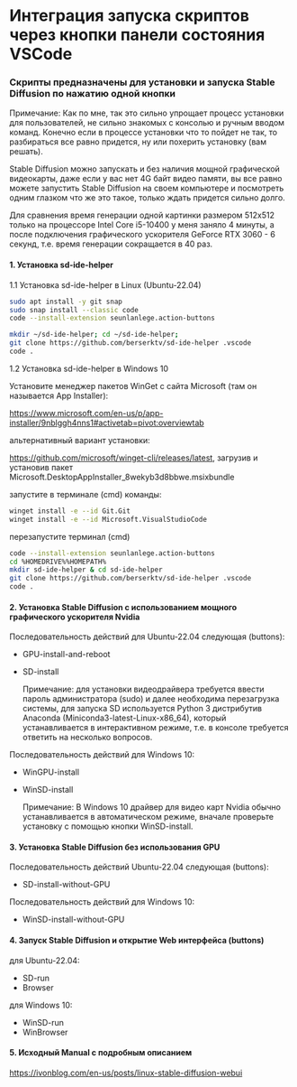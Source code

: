 Интеграция запуска скриптов через кнопки панели состояния VSCode
================================================================


### Скрипты предназначены для установки и запуска Stable Diffusion по нажатию одной кнопки

Примечание: Как по мне, так это сильно упрощает процесс установки для пользователей, не сильно
знакомых с консолью и ручным вводом команд. Конечно если в процессе установки что то пойдет не
так, то разбираться все равно придется, ну или похерить установку (вам решать).

Stable Diffusion можно запускать и без наличия мощной графической видеокарты, даже если
у вас нет 4G байт видео памяти, вы все равно можете запустить Stable Diffusion на своем
компьютере и посмотреть одним глазком что же это такое, только ждать придется сильно долго.

Для сравнения время генерации одной картинки размером 512x512 только на процессоре Intel Core i5-10400
у меня заняло 4 минуты, а после подключения графического ускорителя GeForce RTX 3060 - 6 секунд,
т.е. время генерации сокращается в 40 раз.

#### 1. Установка sd-ide-helper

1.1 Установка sd-ide-helper в Linux (Ubuntu-22.04)

```sh
sudo apt install -y git snap
sudo snap install --classic code
code --install-extension seunlanlege.action-buttons

mkdir ~/sd-ide-helper; cd ~/sd-ide-helper;
git clone https://github.com/berserktv/sd-ide-helper .vscode
code .
```

1.2 Установка sd-ide-helper в Windows 10

Установите менеджер пакетов WinGet с сайта Microsoft (там он называется App Installer):

https://www.microsoft.com/en-us/p/app-installer/9nblggh4nns1#activetab=pivot:overviewtab

альтернативный вариант установки:

https://github.com/microsoft/winget-cli/releases/latest,
загрузив и установив пакет Microsoft.DesktopAppInstaller_8wekyb3d8bbwe.msixbundle

запустите в терминале (cmd) команды:

```sh
winget install -e --id Git.Git
winget install -e --id Microsoft.VisualStudioCode
```

перезапустите терминал (cmd)
```sh
code --install-extension seunlanlege.action-buttons
cd %HOMEDRIVE%%HOMEPATH%
mkdir sd-ide-helper & cd sd-ide-helper
git clone https://github.com/berserktv/sd-ide-helper .vscode
code .
```


#### 2. Установка Stable Diffusion c использованием мощного графического ускорителя Nvidia

Последовательность действий для Ubuntu-22.04 следующая (buttons):

- GPU-install-and-reboot
- SD-install

  Примечание: для установки видеодрайвера требуется ввести пароль администратора (sudo)
              и далее необходима перезагрузка системы, для запуска SD используется Python 3
              дистрибутив Anaconda (Miniconda3-latest-Linux-x86_64), который устанавливается
              в интерактивном режиме, т.е. в консоле требуется ответить на несколько вопросов.

Последовательность действий для Windows 10:

- WinGPU-install
- WinSD-install

  Примечание: В Windows 10 драйвер для видео карт Nvidia обычно устанавливается
              в автоматическом режиме, вначале проверьте установку с помощью кнопки WinSD-install.


#### 3. Установка Stable Diffusion без использования GPU

Последовательность действий Ubuntu-22.04 следующая (buttons):

- SD-install-without-GPU

Последовательность действий для Windows 10:

- WinSD-install-without-GPU


#### 4. Запуск Stable Diffusion и открытие Web интерфейса (buttons)

для Ubuntu-22.04:

- SD-run
- Browser

для Windows 10:

- WinSD-run
- WinBrowser

#### 5. Исходный Manual c подробным описанием

https://ivonblog.com/en-us/posts/linux-stable-diffusion-webui
